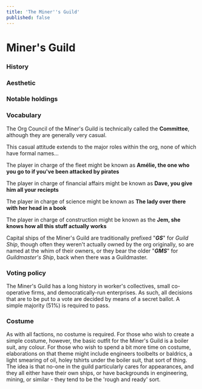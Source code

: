 ```yaml
---
title: 'The Miner''s Guild'
published: false
---
```


# Miner's Guild

### History

### Aesthetic

### Notable holdings

### Vocabulary
The Org Council of the Miner's Guild is technically called the **Committee**, although they are generally very casual.

This casual attitude extends to the major roles within the org, none of which have formal names...

The player in charge of the fleet might be known as **Amélie, the one who you go to if you've been attacked by pirates**

The player in charge of financial affairs might be known as **Dave, you give him all your reciepts**

The player in charge of science might be known as **The lady over there with her head in a book**

The player in charge of construction might be known as the **Jem, she knows how all this stuff actually works**

Capital ships of the Miner's Guild are traditionally prefixed "**_GS_**" for _Guild Ship_, though often they weren't actually owned by the org originally, so are named at the whim of their owners, or they bear the older "**_GMS_**" for _Guildmaster's Ship_, back when there was a Guildmaster.

### Voting policy
The Miner's Guild has a long history in worker's collectives, small co-operative firms, and democratically-run enterprises. As such, all decisions that are to be put to a vote are decided by means of a secret ballot. A simple majority (51%) is required to pass.

### Costume
As with all factions, no costume is required. For those who wish to create a simple costume, however, the basic outfit for the Miner's Guild is a boiler suit, any colour. For those who wish to spend a bit more time on costume, elaborations on that theme might include engineers toolbelts or baldrics, a light smearing of oil, holey tshirts under the boiler suit, that sort of thing. The idea is that no-one in the guild particularly cares for appearances, and they all either have their own ships, or have backgrounds in engineering, mining, or similar - they tend to be the 'rough and ready' sort.
